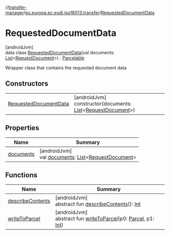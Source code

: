 //[transfer-manager](../../../index.md)/[eu.europa.ec.eudi.iso18013.transfer](../index.md)/[RequestedDocumentData](index.md)

# RequestedDocumentData

[androidJvm]\
data class [RequestedDocumentData](index.md)(val documents: [List](https://kotlinlang.org/api/latest/jvm/stdlib/kotlin.collections/-list/index.html)&lt;[RequestDocument](../-request-document/index.md)&gt;) : [Parcelable](https://developer.android.com/reference/kotlin/android/os/Parcelable.html)

Wrapper class that contains the requested document data

## Constructors

| | |
|---|---|
| [RequestedDocumentData](-requested-document-data.md) | [androidJvm]<br>constructor(documents: [List](https://kotlinlang.org/api/latest/jvm/stdlib/kotlin.collections/-list/index.html)&lt;[RequestDocument](../-request-document/index.md)&gt;) |

## Properties

| Name                      | Summary                                                                                                                                                                                         |
|---------------------------|-------------------------------------------------------------------------------------------------------------------------------------------------------------------------------------------------|
| [documents](documents.md) | [androidJvm]<br>val [documents](documents.md): [List](https://kotlinlang.org/api/latest/jvm/stdlib/kotlin.collections/-list/index.html)&lt;[RequestDocument](../-request-document/index.md)&gt; |

## Functions

| Name | Summary |
|---|---|
| [describeContents](../-request-document/index.md#-1578325224%2FFunctions%2F-360525760) | [androidJvm]<br>abstract fun [describeContents](../-request-document/index.md#-1578325224%2FFunctions%2F-360525760)(): [Int](https://kotlinlang.org/api/latest/jvm/stdlib/kotlin/-int/index.html) |
| [writeToParcel](../-request-document/index.md#-1754457655%2FFunctions%2F-360525760) | [androidJvm]<br>abstract fun [writeToParcel](../-request-document/index.md#-1754457655%2FFunctions%2F-360525760)(p0: [Parcel](https://developer.android.com/reference/kotlin/android/os/Parcel.html), p1: [Int](https://kotlinlang.org/api/latest/jvm/stdlib/kotlin/-int/index.html)) |
